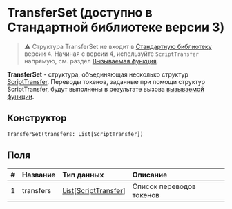 # TransferSet (доступно в Стандартной библиотеке версии 3)

> :warning: Структура TransferSet не входит в [Стандартную библиотеку](/ru/ride/script/standard-library) версии 4. Начиная с версии 4, используйте `ScriptTransfer` напрямую, см. раздел [Вызываемая функция](/ru/ride/functions/callable-function).

**TransferSet** - cтруктура, объединяющая несколько структур [ScriptTransfer](/ru/ride/structures/script-actions/script-transfer). Переводы токенов, заданные при помощи структур ScriptTransfer, будут выполнены в результате вызова [вызываемой функции](/ru/ride/functions/callable-function).

## Конструктор

``` ride
TransferSet(transfers: List[ScriptTransfer])
```

## Поля

|   #   | Название | Тип данных | Описание |
| :--- | :--- | :--- | :--- |
| 1 | transfers | [List](/ru/ride/data-types/list)[[ScriptTransfer](/ru/ride/structures/script-actions/script-transfer)] | Список переводов токенов |
